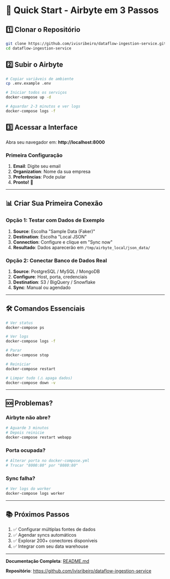 # 🚀 Quick Start - Airbyte em 3 Passos

## 1️⃣ Clonar o Repositório

```bash
git clone https://github.com/ivisribeiro/dataflow-ingestion-service.git
cd dataflow-ingestion-service
```

## 2️⃣ Subir o Airbyte

```bash
# Copiar variáveis de ambiente
cp .env.example .env

# Iniciar todos os serviços
docker-compose up -d

# Aguardar 2-3 minutos e ver logs
docker-compose logs -f
```

## 3️⃣ Acessar a Interface

Abra seu navegador em: **http://localhost:8000**

### Primeira Configuração

1. **Email**: Digite seu email
2. **Organization**: Nome da sua empresa
3. **Preferências**: Pode pular
4. **Pronto!** 🎉

---

## 📊 Criar Sua Primeira Conexão

### Opção 1: Testar com Dados de Exemplo

1. **Source**: Escolha "Sample Data (Faker)"
2. **Destination**: Escolha "Local JSON"
3. **Connection**: Configure e clique em "Sync now"
4. **Resultado**: Dados aparecerão em `/tmp/airbyte_local/json_data/`

### Opção 2: Conectar Banco de Dados Real

1. **Source**: PostgreSQL / MySQL / MongoDB
2. **Configure**: Host, porta, credenciais
3. **Destination**: S3 / BigQuery / Snowflake
4. **Sync**: Manual ou agendado

---

## 🛠️ Comandos Essenciais

```bash
# Ver status
docker-compose ps

# Ver logs
docker-compose logs -f

# Parar
docker-compose stop

# Reiniciar
docker-compose restart

# Limpar tudo (⚠️ apaga dados)
docker-compose down -v
```

---

## 🆘 Problemas?

### Airbyte não abre?
```bash
# Aguarde 3 minutos
# Depois reinicie
docker-compose restart webapp
```

### Porta ocupada?
```bash
# Alterar porta no docker-compose.yml
# Trocar "8000:80" por "8080:80"
```

### Sync falha?
```bash
# Ver logs do worker
docker-compose logs worker
```

---

## 📚 Próximos Passos

1. ✅ Configurar múltiplas fontes de dados
2. ✅ Agendar syncs automáticos
3. ✅ Explorar 200+ conectores disponíveis
4. ✅ Integrar com seu data warehouse

---

**Documentação Completa**: [README.md](README.md)

**Repositório**: https://github.com/ivisribeiro/dataflow-ingestion-service

